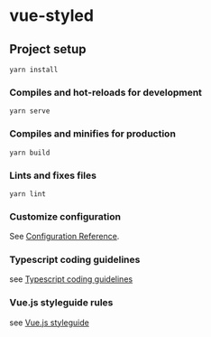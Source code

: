 # vue-styled

## Project setup
```
yarn install
```

### Compiles and hot-reloads for development
```
yarn serve
```

### Compiles and minifies for production
```
yarn build
```

### Lints and fixes files
```
yarn lint
```

### Customize configuration
See [Configuration Reference](https://cli.vuejs.org/config/).

### Typescript coding guidelines
see [Typescript coding guidelines](https://github.com/kanherepratik/vue-styled/blob/master/ts_guide.md)

### Vue.js styleguide rules
see [Vue.js styleguide](https://vuejs.org/v2/style-guide/#Rule-Categories)
